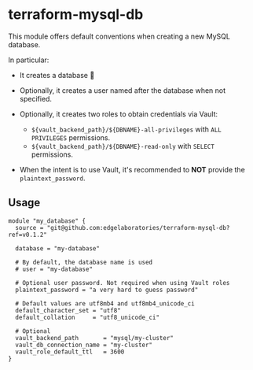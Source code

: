 # terraform-mysql-db

This module offers default conventions when creating a new MySQL database.

In particular:

- It creates a database 👋
- Optionally, it creates a user named after the database when not specified.
- Optionally, it creates two roles to obtain credentials via Vault:

  - `${vault_backend_path}/${DBNAME}-all-privileges` with `ALL PRIVILEGES` permissions.
  - `${vault_backend_path}/${DBNAME}-read-only` with `SELECT` permissions.

- When the intent is to use Vault, it's recommended to **NOT** provide the `plaintext_password`.

## Usage

```hcl
module "my_database" {
  source = "git@github.com:edgelaboratories/terraform-mysql-db?ref=v0.1.2"

  database = "my-database"

  # By default, the database name is used
  # user = "my-database"

  # Optional user password. Not required when using Vault roles
  plaintext_password = "a very hard to guess password"

  # Default values are utf8mb4 and utf8mb4_unicode_ci
  default_character_set = "utf8"
  default_collation     = "utf8_unicode_ci"

  # Optional
  vault_backend_path       = "mysql/my-cluster"
  vault_db_connection_name = "my-cluster"
  vault_role_default_ttl   = 3600
}
```
